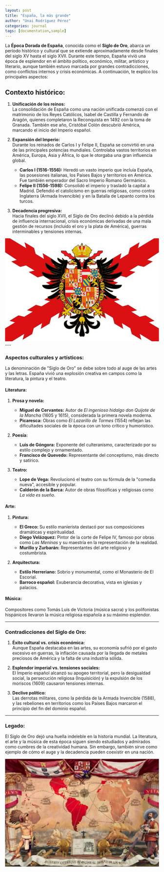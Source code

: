 ```yaml
---
layout: post
title: "España, la más grande"
author: "Unai Rodríguez Pérez"
categories: journal
tags: [documentation,sample]
---
```


La **Época Dorada de España**, conocida como el **Siglo de Oro**, abarca un período histórico y cultural que se extiende aproximadamente desde finales del siglo XV hasta el siglo XVII. Durante este tiempo, España vivió una época de esplendor en el ámbito político, económico, militar, artístico y literario, aunque también estuvo marcada por grandes contradicciones, como conflictos internos y crisis económicas. A continuación, te explico los principales aspectos:

## **Contexto histórico:**
1. **Unificación de los reinos:**  
   La consolidación de España como una nación unificada comenzó con el matrimonio de los Reyes Católicos, Isabel de Castilla y Fernando de Aragón, quienes completaron la Reconquista en 1492 con la toma de Granada. También ese año, Cristóbal Colón descubrió América, marcando el inicio del Imperio español.

2. **Expansión del Imperio:**  
   Durante los reinados de Carlos I y Felipe II, España se convirtió en una de las principales potencias mundiales. Controlaba vastos territorios en América, Europa, Asia y África, lo que le otorgaba una gran influencia global.  
   - **Carlos I (1516-1556):** Heredó un vasto imperio que incluía España, las posesiones italianas, los Países Bajos y territorios en América. Fue también emperador del Sacro Imperio Romano Germánico.  
   - **Felipe II (1556-1598):** Consolidó el imperio y trasladó la capital a Madrid. Defendió el catolicismo en guerras religiosas, como contra Inglaterra (Armada Invencible) y en la Batalla de Lepanto contra los turcos.

3. **Decadencia progresiva:**  
   Hacia finales del siglo XVII, el Siglo de Oro declinó debido a la pérdida de influencia internacional, crisis económicas derivadas de una mala gestión de recursos (incluido el oro y la plata de América), guerras interminables y tensiones internas.

<img src="imperio.jpg" alt="imagen de España">
---

### **Aspectos culturales y artísticos:**
La denominación de "Siglo de Oro" se debe sobre todo al auge de las artes y las letras. España vivió una explosión creativa en campos como la literatura, la pintura y el teatro.

#### **Literatura:**
1. **Prosa y novela:**  
   - **Miguel de Cervantes:** Autor de *El ingenioso hidalgo don Quijote de la Mancha* (1605 y 1615), considerada la primera novela moderna.  
   - **Picaresca:** Obras como *El Lazarillo de Tormes* (1554) reflejan las dificultades sociales de la época con un tono crítico y humorístico.

2. **Poesía:**  
   - **Luis de Góngora:** Exponente del culteranismo, caracterizado por su estilo complejo y ornamentado.  
   - **Francisco de Quevedo:** Representante del conceptismo, más directo y satírico.

3. **Teatro:**  
   - **Lope de Vega:** Revolucionó el teatro con su fórmula de la "comedia nueva", accesible y popular.  
   - **Calderón de la Barca:** Autor de obras filosóficas y religiosas como *La vida es sueño*.  

#### **Arte:**
1. **Pintura:**  
   - **El Greco:** Su estilo manierista destacó por sus composiciones dramáticas y espiritualidad.  
   - **Diego Velázquez:** Pintor de la corte de Felipe IV, famoso por obras como *Las Meninas* y su maestría en la representación de la realidad.  
   - **Murillo y Zurbarán:** Representantes del arte religioso y costumbrista.

2. **Arquitectura:**  
   - **Estilo Herreriano:** Sobrio y monumental, como el Monasterio de El Escorial.  
   - **Barroco español:** Exuberancia decorativa, vista en iglesias y palacios.

#### **Música:**  
Compositores como Tomás Luis de Victoria (música sacra) y los polifonistas hispánicos llevaron la música religiosa española a su máximo esplendor.

---

### **Contradicciones del Siglo de Oro:**
1. **Éxito cultural vs. crisis económica:**  
   Aunque España destacaba en las artes, su economía sufrió por el gasto excesivo en guerras, la inflación causada por la llegada de metales preciosos de América y la falta de una industria sólida.

2. **Esplendor imperial vs. tensiones sociales:**  
   El Imperio español alcanzó su apogeo territorial, pero la desigualdad social, la persecución religiosa (Inquisición) y la expulsión de los moriscos (1609) causaron tensiones internas.

3. **Declive político:**  
   Las derrotas militares, como la pérdida de la Armada Invencible (1588), y las rebeliones en territorios como los Países Bajos marcaron el principio del fin del dominio español.

---

### **Legado:**
El Siglo de Oro dejó una huella indeleble en la historia mundial. La literatura, el arte y la música de esta época siguen siendo estudiados y admirados como cumbres de la creatividad humana. Sin embargo, también sirve como ejemplo de cómo el auge y la decadencia pueden coexistir en una nación.

<img src="cuadro.jpg" alt="imagen del cuadro español">
 